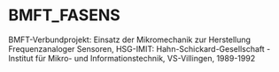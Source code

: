 # BMFT_FASENS

BMFT-Verbundprojekt: Einsatz der Mikromechanik zur Herstellung Frequenzanaloger Sensoren, 
HSG-IMIT: Hahn-Schickard-Gesellschaft - Institut für Mikro- und Informationstechnik, 
VS-Villingen, 1989-1992
